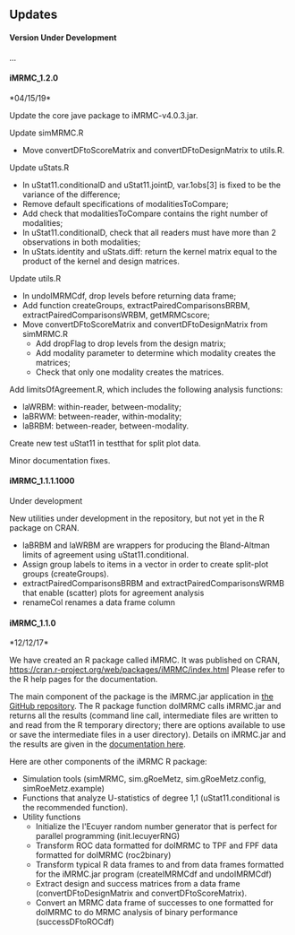 <h2>Updates</h2>

<h4>Version Under Development</h4>
...

<h4>iMRMC_1.2.0</h4>
*04/15/19*

Update the core jave package to iMRMC-v4.0.3.jar.

Update simMRMC.R
 * Move convertDFtoScoreMatrix and convertDFtoDesignMatrix to utils.R.

Update uStats.R
 * In uStat11.conditionalD and uStat11.jointD, var.1obs[3] is fixed to be the variance of the difference;
 * Remove default specifications of modalitiesToCompare;
 * Add check that modalitiesToCompare contains the right number of modalities;
 * In uStat11.conditionalD, check that all readers must have more than 2 observations in both modalities;
 * In uStats.identity and uStats.diff: return the kernel matrix equal to the product of the kernel and design matrices.

Update utils.R
 * In undoIMRMCdf, drop levels before returning data frame;
 * Add function createGroups, extractPairedComparisonsBRBM, extractPairedComparisonsWRBM, getMRMCscore;
 * Move convertDFtoScoreMatrix and convertDFtoDesignMatrix from simMRMC.R
      * Add dropFlag to drop levels from the design matrix;
      * Add modality parameter to determine which modality creates the matrices;
      * Check that only one modality creates the matrices.

Add limitsOfAgreement.R, which includes the following analysis functions:
 * laWRBM: within-reader, between-modality;
 * laBRWM: between-reader, within-modality;
 * laBRBM: between-reader, between-modality.
 
Create new test uStat11 in testthat for split plot data.

Minor documentation fixes.




<h4>iMRMC_1.1.1.1000</h4>
Under development

New utilities under development in the repository, but not yet in the R package on CRAN.
 * laBRBM and laWRBM are wrappers for producing the Bland-Altman limits of agreement using uStat11.conditional.
 * Assign group labels to items in a vector in order to create split-plot groups (createGroups).
 * extractPairedComparisonsBRBM and extractPairedComparisonsWRMB that enable (scatter) plots for agreement analysis
 * renameCol renames a data frame column
 
<h4>iMRMC_1.1.0</h4>
*12/12/17*

We have created an R package called iMRMC. It was published on CRAN, https://cran.r-project.org/web/packages/iMRMC/index.html Please refer to the R help pages for the documentation.

The main component of the package is the iMRMC.jar application in [the GitHub repository](https://github.com/DIDSR/iMRMC). The R package function doIMRMC calls iMRMC.jar and returns all the results (command line call, intermediate files are written to and read from the R temporary directory; there are options available to use or save the intermediate files in a user directory). Details on iMRMC.jar and the results are given in the [documentation here](http://didsr.github.io/iMRMC/).

Here are other components of the iMRMC R package:

 * Simulation tools (simMRMC, sim.gRoeMetz, sim.gRoeMetz.config, simRoeMetz.example)
 * Functions that analyze U-statistics of degree 1,1 (uStat11.conditional is the recommended function).
 * Utility functions
     * Initialize the l'Ecuyer random number generator that is perfect for parallel programming (init.lecuyerRNG)
     * Transform ROC data formatted for doIMRMC to TPF and FPF data formatted for doIMRMC (roc2binary)
     * Transform typical R data frames to and from data frames formatted for the iMRMC.jar program (createIMRMCdf and undoIMRMCdf)
     * Extract design and success matrices from a data frame (convertDFtoDesignMatrix and convertDFtoScoreMatrix).
     * Convert an MRMC data frame of successes to one formatted for doIMRMC to do MRMC analysis of binary performance (successDFtoROCdf)
